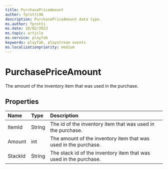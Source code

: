 ```yaml
---
title: PurchasePriceAmount
author: fprotti96
description: PurchasePriceAmount data type.
ms.author: fprotti
ms.date: 10/02/2023
ms.topic: article
ms.service: playfab
keywords: playfab, playstream events
ms.localizationpriority: medium
---
```


# PurchasePriceAmount

The amount of the inventory item that was used in the purchase.

## Properties

|Name|Type|Description|
| :--------------------|:-------------------|:----------------------|
|ItemId|String|The id of the inventory item that was used in the purchase.|
|Amount|int|The amount of the inventory item that was used in the purchase.|
|StackId|String|The stack id of the inventory item that was used in the purchase.|
